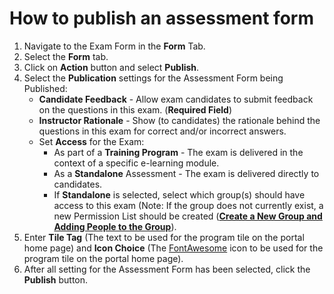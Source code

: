 # How to publish an assessment form

1. Navigate to the Exam Form in the **Form** Tab.
2. Select the **Form** tab.
3. Click on **Action** button and select **Publish**.
4. Select the **Publication** settings for the Assessment Form being Published: 
      - **Candidate Feedback** - Allow exam candidates to submit feedback on the questions in this exam. (**Required Field**)
      - **Instructor Rationale** - Show (to candidates) the rationale behind the questions in this exam for correct and/or incorrect answers.
      - Set **Access** for the Exam:
         - As part of a **Training Program** - The exam is delivered in the context of a specific e-learning module.
         - As a **Standalone** Assessment - The exam is delivered directly to candidates.
         - If **Standalone** is selected, select which group(s) should have access to this exam (Note: If the group does not currently exist, a new Permission List should be created ([**Create a New Group and Adding People to the Group**](/ui/help/portal/contacts/adding-new-group)).
5. Enter **Tile Tag** (The text to be used for the program tile on the portal home page) and **Icon Choice** (The [FontAwesome](https://fontawesome.com/icons?d=gallery) icon to be used for the program tile on the portal home page).
6. After all setting for the Assessment Form has been selected, click the **Publish** button.
